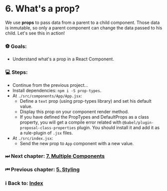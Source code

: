 # 6. What's a prop?

We use **props** to pass data from a parent to a child component. Those data is inmutable, so only a parent component can change the data passed to his child. 
Let's see this in action!

### ⚽️ Goals:
  * Understand what's a prop in a React Component. 

### 💻 Steps: 

  * Continue from the previous project...
  * Install dependencies: `npm i -S prop-types`.
  * At `./src/components/App/App.jsx`:
    * Define a `text` prop (using prop-types library) and set his default value.
    * Display this prop on your component render method.
    * If you have defined the PropTypes and DefaultProps as a class property, you will get a compile error related with `@babel/plugin-proposal-class-properties` plugin. You should install it and add it as a rule-plugin of `.jsx` files.
  * At `./src/index.jsx`:
    * Send the new prop to `App` component with a new value.    

### ⏭ Next chapter: [7. Multiple Components](../7.%20Multiple%20Components/Readme.md)

### ⏮ Previous chapter: [5. Styling](../5.%20Styling/Readme.md)

### ℹ️ Back to: [Index](../README.md)
